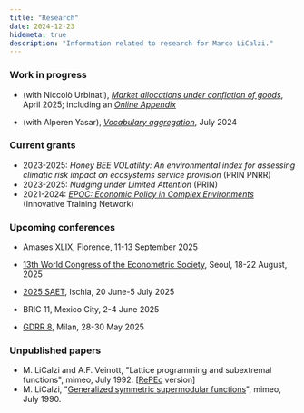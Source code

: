 ```yaml
---
title: "Research"
date: 2024-12-23
hidemeta: true
description: "Information related to research for Marco LiCalzi."
---
```


### Work in progress

+ (with Niccolò Urbinati), [*Market allocations under conflation of goods*](https://www.unive.it/pag/fileadmin/user_upload/dipartimenti/economia/doc/Pubblicazioni_scientifiche/working_papers/2022/WP_DSE_urbinati_licalzi_05_22.pdf), April 2025; including an [*Online Appendix*](MACG-Online-Appendix.pdf)

+ (with Alperen Yasar), [*Vocabulary aggregation*](https://papers.ssrn.com/sol3/papers.cfm?abstract_id=4902792f), July 2024

### Current grants

+ 2023-2025: *Honey BEE VOLatility: An environmental index for assessing climatic risk impact on ecosystems service provision* (PRIN PNRR)
+ 2023-2025: *Nudging under Limited Attention* (PRIN)
+ 2021-2024: [*EPOC: Economic Policy in Complex Environments*](https://epoc-itn.eu) (Innovative Training Network)

### Upcoming conferences

+ Amases XLIX, Florence, 11-13 September 2025

+ [13th World Congress of the Econometric Society](https://www.econometricsociety.org/regional-activities/schedule/2025/08/18/2025-World-Congress-Seoul-Korea#home), Seoul, 18-22 August, 2025

+ [2025 SAET](https://saet.uiowa.edu/2025-conference/), Ischia, 20 June-5 July 2025

+ BRIC 11, Mexico City, 2-4 June 2025

+ [GDRR 8](https://dec.unibocconi.eu/8GDRR), Milan, 28-30 May 2025

### Unpublished papers

<ul>
<li> M. LiCalzi and A.F. Veinott, "Lattice programming and subextremal functions", mimeo, July 1992. [<a href="http://ideas.repec.org/p/wpa/wuwpge/0509001.html">RePEc</a> version]</li>
<li> M. LiCalzi, "<a href="SymmetricSupermodular.pdf">Generalized symmetric supermodular functions</a>", mimeo, July 1990.</li>
</ul>
